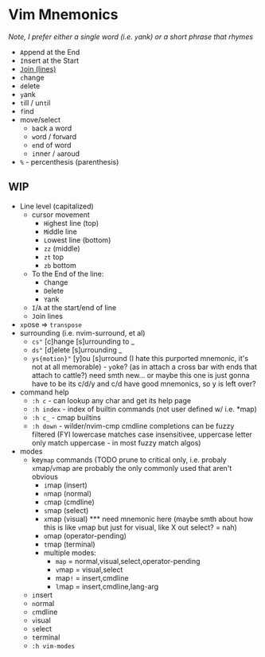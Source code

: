 # Vim Mnemonics

*Note, I prefer either a single word (i.e. `y`ank) or a short phrase that rhymes*


- `A`ppend at the End
- `I`nsert at the Start
- [`J`oin (lines)](https://www.youtube.com/watch?v=1x9jRt53ZYA)
- `c`hange
- `d`elete
- `y`ank
- `t`ill / un`t`il
- `f`ind
- move/select
  - `b`ack a word
  - `w`ord / for`w`ard
  - `e`nd of word
  - `i`nner / `a`aroud
- `%` - percenthesis (parenthesis)

## WIP

- Line level (capitalized)
  - cursor movement
    - `H`ighest line (top)
    - `M`iddle line
    - `L`owest line (bottom)
    - `zz` (middle)
    - `zt` top
    - `zb` bottom
  - To the End of the line:
    - `C`hange
    - `D`elete
    - `Y`ank
  - `I`/`A` at the start/end of line
  - `J`oin lines
- `xp`ose => `transpose`
- surrounding (i.e. nvim-surround, et al)
  - `cs"` [c]hange [s]urrounding to _
  - `ds"` [d]elete [s]urrounding _
  - `ys{motion}"` [y]ou [s]urround (I hate this purported mnemonic, it's not at all memorable) - `y`oke? (as in attach a cross bar with ends that attach to cattle?) need smth new... or maybe this one is just gonna have to be its c/d/y and c/d have good mnemonics, so y is left over?
- command help
  - `:h c` -  can lookup any char and get its help page
  - `:h index` - index of builtin commands (not user defined w/ i.e. *map)
  - `:h c_` - cmap builtins
  - `:h down` - wilder/nvim-cmp cmdline completions can be fuzzy filtered (FYI lowercase matches case insensitivee, uppercase letter only match uppercase - in most fuzzy match algos)
- modes
    - key`map` commands (TODO prune to critical only, i.e. probaly `x`map/`v`map are probably the only commonly used that aren't obvious
      - `i`map (insert)
      - `n`map (normal)
      - `c`map (cmdline)
      - `s`map (select)
      - `x`map (visual) *** need mnemonic here (maybe smth about how this is like `v`map but just for visual, like X out select? = nah)
      - `o`map (operator-pending)
      - `t`map (terminal)
      - multiple modes:
        - `map` = normal,visual,select,operator-pending
        - `v`map = visual,select
        - map`!` = insert,cmdline
        - `l`map = insert,cmdline,lang-arg
    - `i`nsert
    - `n`ormal
    - `c`mdline
    - `v`isual
    - `s`elect
    - `t`erminal
    - `:h vim-modes`
